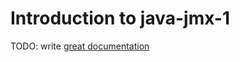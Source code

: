 # Introduction to java-jmx-1

TODO: write [great documentation](http://jacobian.org/writing/what-to-write/)
